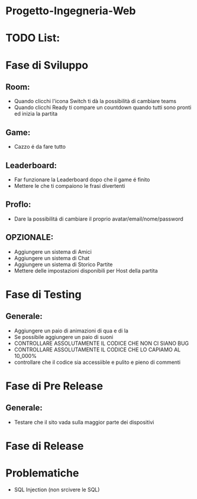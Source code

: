 # Progetto-Ingegneria-Web
# TODO List:
# Fase di Sviluppo
## Room:
 * Quando clicchi l'icona Switch ti dà la possibilità di cambiare teams
 * Quando clicchi Ready ti compare un countdown quando tutti sono pronti ed inizia la partita
## Game:
 * Cazzo é da fare tutto
## Leaderboard:
 * Far funzionare la Leaderboard dopo che il game é finito
 * Mettere le che ti compaiono le frasi divertenti 
## Proflo:
 * Dare la possibilitá di cambiare il proprio avatar/email/nome/password
## OPZIONALE:
 * Aggiungere un sistema di Amici
 * Aggiungere un sistema di Chat
 * Aggiungere un sistema di Storico Partite
 * Mettere delle impostazioni disponibili per Host della partita
# Fase di Testing
## Generale:
  * Aggiungere un paio di animazioni di qua e di la
  * Se possibile aggiungere un paio di suoni
  * CONTROLLARE ASSOLUTAMENTE IL CODICE CHE NON CI SIANO BUG
  * CONTROLLARE ASSOLUTAMENTE IL CODICE CHE LO CAPIAMO AL 10_000%
  * controllare che il codice sia accessiible e pulito e pieno di commenti
# Fase di Pre Release
## Generale:
  * Testare che il sito vada sulla maggior parte dei dispositivi
# Fase di Release



# Problematiche
- SQL Injection (non srcivere le SQL)